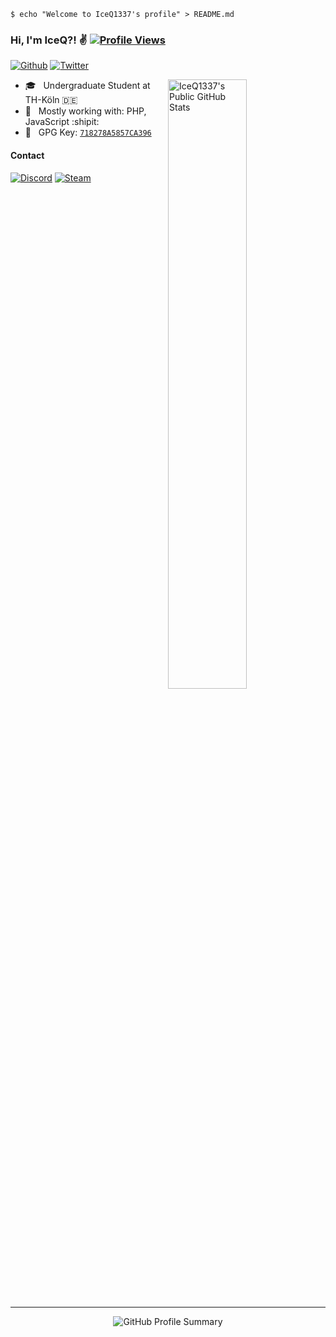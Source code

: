 <!-- Welcome Shell -->
```shell
$ echo "Welcome to IceQ1337's profile" > README.md
```

### Hi, I'm IceQ?! :v: [![Profile Views](https://komarev.com/ghpvc/?username=IceQ1337&color=a371f7&label=Profile+Views)](https://github.com/IceQ1337)

<!-- Follow Buttons -->
[![Github](https://img.shields.io/github/followers/IceQ1337?label=Follow&style=social)](https://github.com/IceQ1337)  [![Twitter](https://img.shields.io/twitter/follow/IceQ1337?style=social)](https://twitter.com/IceQ1337)

<!-- GitHub Stats -->
<picture>
    <source media="(prefers-color-scheme: dark)" srcset="https://github-readme-stats-git-masterorgs-github-readme-stats-team.vercel.app/api?username=IceQ1337&include_all_commits=true&include_orgs=true&theme=dark&show_icons=true&icon_color=a371f7&hide_border=true&custom_title=IceQ1337's+Public+GitHub+Stats">
    <source media="(prefers-color-scheme: light)" srcset="https://github-readme-stats-git-masterorgs-github-readme-stats-team.vercel.app/api?username=IceQ1337&include_all_commits=true&include_orgs=true&show_icons=true&icon_color=a371f7&hide_border=true&custom_title=IceQ1337's+Public+GitHub+Stats">
    <img align="right" width="50%" alt="IceQ1337's Public GitHub Stats" src="https://github-readme-stats-git-masterorgs-github-readme-stats-team.vercel.app/api?username=IceQ1337&include_all_commits=true&include_orgs=true&theme=dark&show_icons=true&icon_color=a371f7&hide_border=true&custom_title=IceQ1337's+Public+GitHub+Stats">
</picture>

- :mortar_board: &nbsp; Undergraduate Student at TH-Köln :de:
- :hammer: &nbsp; Mostly working with: PHP, JavaScript :shipit:
- :key: &nbsp; GPG Key: [`718278A5857CA396`](https://github.com/iceq1337.gpg)

#### Contact

<!-- Profile Badges -->
[![Discord](https://img.shields.io/static/v1?label=Discord&message=IceQ%237414&color=a371f7&logo=Discord&logoColor=white)](https://discordapp.com/users/356252587361566720/) [![Steam](https://img.shields.io/static/v1?label=Steam&message=76561198129782984&color=a371f7&logo=Steam&logoColor=white)](https://steamcommunity.com/profiles/76561198129782984/)

<br clear="right"/>

---

<div align="center">
    <img src="http://github-profile-summary-cards.vercel.app/api/cards/profile-details?username=iceq1337&theme=github_dark" alt="GitHub Profile Summary">
</div>
